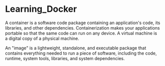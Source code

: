 # Learning_Docker


A container is a software code package containing an application's code, its libraries, and other dependencies. Containerization makes your applications portable so that the same code can run on any device. A virtual machine is a digital copy of a physical machine.

An "image" is a lightweight, standalone, and executable package that contains everything needed to run a piece of software, including the code, runtime, system tools, libraries, and system dependencies.